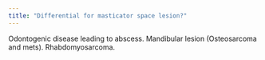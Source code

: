 ```yaml
---
title: "Differential for masticator space lesion?"
---
```

Odontogenic disease leading to abscess. Mandibular lesion (Osteosarcoma and mets). Rhabdomyosarcoma.

